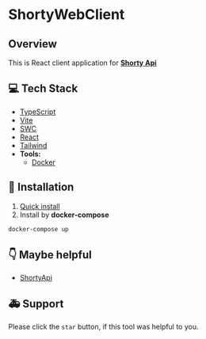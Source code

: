 # ShortyWebClient

## Overview
This is React client application for **[Shorty Api](https://github.com/Bagger-sTeam/ShortyRestApi)**

## 💻 Tech Stack
- [TypeScript](https://www.typescriptlang.org/)
- [Vite](https://vitejs.dev/)
- [SWC](https://swc.rs/)
- [React](https://reactjs.org/)
- [Tailwind](https://tailwindcss.com/)
- **Tools:**
  - [Docker](https://www.docker.com/)
  
## 💾 Installation 
1) [Quick install](QUICK_START.md)
2) Install by **docker-compose**
```bash
docker-compose up
```

##  👇 Maybe helpful
- [ShortyApi](https://github.com/Bagger-sTeam/ShortyRestApi)

## 🚑 Support 
Please click the `star` button, if this tool was helpful to you.
